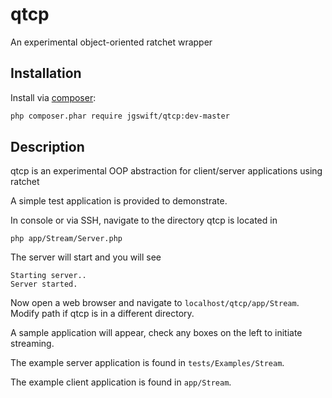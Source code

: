 qtcp
==== 

An experimental object-oriented ratchet wrapper

## Installation

Install via [composer](https://getcomposer.org/):
```sh
php composer.phar require jgswift/qtcp:dev-master
```

## Description

qtcp is an experimental OOP abstraction for client/server applications using ratchet

A simple test application is provided to demonstrate.

In console or via SSH, navigate to the directory qtcp is located in

```
php app/Stream/Server.php
```

The server will start and you will see

```
Starting server..
Server started.
```

Now open a web browser and navigate to ```localhost/qtcp/app/Stream```.  Modify path if qtcp is in a different directory.

A sample application will appear, check any boxes on the left to initiate streaming.

The example server application is found in ````tests/Examples/Stream````.

The example client application is found in ````app/Stream````. 
